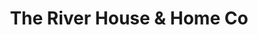 ---
title: "The River House & Home Co"
url: /blounts-creek/the-river-house-and-home-co/
shop: hardware
---